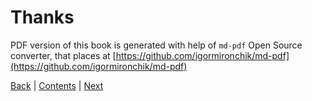 # Thanks

PDF version of this book is generated with help of `md-pdf` Open Source converter, that
places at [https://github.com/igormironchik/md-pdf](https://github.com/igormironchik/md-pdf)

[Back](links.md) | [Contents](README.md) | [Next](fdl-1.3.md)